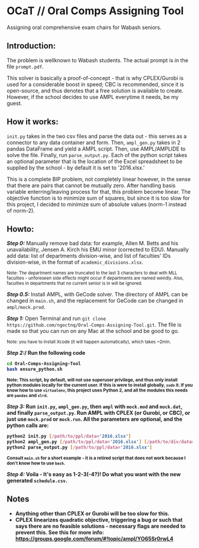 # OCaT // Oral Comps Assigning Tool
Assigning oral comprehensive exam chairs for Wabash seniors.

## Introduction:
The problem is wellknown to Wabash students. The actual prompt is in the file `prompt.pdf`.

This solver is basically a proof-of-concept - that is why CPLEX/Gurobi is used for a considerable boost in speed; CBC is recommended, since it is open-source, and thus denotes that a free solution is available to create. However, if the school decides to use AMPL everytime it needs, be my guest.

## How it works:
`init.py` takes in the two csv files and parse the data out - this serves as a connector to any data container and form. Then, `ampl_gen.py` takes in 2 pandas DataFrame and yield a AMPL script. Then, use AMPL/AMPLIDE to solve the file. Finally, run `parse_output.py`. Each of the python script takes an optional parameter that is the location of the Excel spreadsheet to be supplied by the school - by default it is set to '2016.xlsx.'

This is a complete BIP problem, not completely linear however, in the sense that there are pairs that cannot be mutually zero. After handling basis variable enterring/leaving process for that, this problem become linear. The objective function is to minimize sum of squares, but since it is too slow for this project, I decided to minimize sum of absolute values (norm-1 instead of norm-2).

## Howto:
<b><i>Step 0:</i></b>
Manually remove bad data: for example, Allen M. Betts and his unavailability, Jensen A. Kirch his EMU minor (corrected to EDU). Manually add data: list of departments division-wise, and list of faculties' IDs division-wise, in the format of `academic_divisions.xlsx`.

<sub>Note: The department names are truncated to the last 3 characters to deal with MLL faculties - unforeseen side effects might occur if departments are named weirdly. Also, faculties in departments that no current senior is in will be ignored.</sub>

<b><i>Step 0.5:</i></b>
Install AMPL, with GeCode solver. The directory of AMPL can be changed in `main.sh`, and the replacement for GeCode can be changed in `ampl/mock.prod`.

<b><i>Step 1:</i></b>
Open Terminal and run `git clone https://github.com/ngoctnq/Oral-Comps-Assigning-Tool.git`. The file is made so that you can run on any Mac at the school and be good to go.

<sub>Note: you have to install Xcode (it will happen automatically), which takes ~2min.</sub>

<b><i>Step 2:</i>/<b>
Run the following code

```bash
cd Oral-Comps-Assigning-Tool
bash ensure_python.sh
```
<sub>Note: This script, by default, will not use superuser privilege, and thus only install python modules locally for the current user. If this is were to install globally, `sudo` it. If you know how to use `virtualenv`, this project uses Python 2, and all the modules this needs are `pandas` and `xlrd`.</sub>

<b><i> Step 3:</i></b>
Run `init.py`, `ampl_gen.py`, then `ampl` with `mock.mod` and `mock.dat`, and finally `parse_output.py`. Run AMPL with CPLEX (or Gurobi, or CBC), or just use `mock.prod` or `mock.run`. All the parameters are optional, and the python calls are:

```bash
python2 init.py [/path/to/ppl/data='2016.xlsx']
python2 ampl_gen.py [/path/to/ppl/data='2016.xlsx'] [/path/to/div/data='academic_divisions.xlsx']
python2 parse_output.py [/path/to/ppl/data='2016.xlsx']
```

<sub>Consult `main.sh` for a short example - it is a retired script that does not work because I don't know how to use `bash`.</sub>

<b><i> Step 4:</i></b>
Voila - It's easy as 1-2-3(-4?)! Do what you want with the new generated `schedule.csv`.

## Notes
- Anything other than CPLEX or Gurobi will be too slow for this.
- CPLEX linearizes quadratic objective, triggering a bug or such that says there are no feasible solutions - necessary flags are needed to prevent this. See this for more info: https://groups.google.com/forum/#!topic/ampl/YO65Sr0rwL4